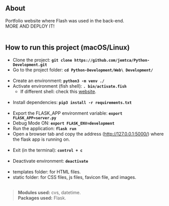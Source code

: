 
## About
Portfolio website where Flash was used in the back-end.
\
MORE AND DEPLOY IT!
\
&nbsp;

## How to run this project (macOS/Linux)
* Clone the project: **`git clone https://github.com/jemtca/Python-Development.git`**
* Go to the project folder: **`cd Python-Development/Web\ Development/`**
\
&nbsp;
* Create an environment: **`python3 -m venv ./`**
* Activate environment (fish shell): **`. bin/activate.fish`**
    * If different shell: check this [website](https://docs.python.org/3/library/venv.html).
\
&nbsp;
* Install dependencies: **`pip3 install -r requirements.txt`**
\
&nbsp;
* Export the FLASK_APP environment variable: **`export FLASK_APP=server.py`**
* Debug Mode ON: **`export FLASK_ENV=development`**
* Run the application: **`flask run`**
* Open a browser tab and copy the address (http://127.0.0.1:5000/) where the flask app is running on.
\
&nbsp;
* Exit (in the terminal): **`control + c`**
\
&nbsp;
* Deactivate environment: **`deactivate`**
\
&nbsp;
* templates folder: for HTML files.
* static folder: for CSS files, js files, favicon file, and images.
\
&nbsp;

> **Modules used:** cvs, datetime.
\
> **Packages used:** Flask.
